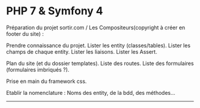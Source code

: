 # PHP 7 & Symfony 4





Préparation du projet sortir.com / Les Compositeurs(copyright à créer en footer du site) :

Prendre connaissance du projet.
Lister les entity (classes/tables).
Lister les champs de chaque entity.
Lister les liaisons.
Lister les Assert.

Plan du site (et du dossier templates).
Liste des routes.
Liste des formulaires (formulaires imbriqués ?).

Prise en main du framework css.

Etablir la nomenclature :
Noms des entity, de la bdd, des méthodes...

-------------------------------------------------------------------------------------------
